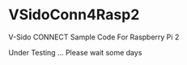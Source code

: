 # VSidoConn4Rasp2
V-Sido CONNECT Sample Code For Raspberry Pi 2  
  
Under Testing ...   Please wait some days  

